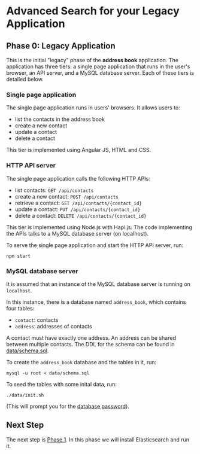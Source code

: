 # Advanced Search for your Legacy Application
## Phase 0: Legacy Application

This is the initial "legacy" phase of the **address book** application. The
application has three tiers: a single page application that runs in the
user's browser, an API server, and a MySQL database server. Each of these
tiers is detailed below.

### Single page application

The single page application runs in users' browsers. It allows users to:
- list the contacts in the address book
- create a new contact
- update a contact
- delete a contact

This tier is implemented using Angular JS, HTML and CSS.

### HTTP API server

The single page application calls the following HTTP APIs:
- list contacts: `GET /api/contacts`
- create a new contact: `POST /api/contacts`
- retrieve a contact: `GET /api/contacts/{contact_id}`
- update a contact: `PUT /api/contacts/{contact_id}`
- delete a contact: `DELETE /api/contacts/{contact_id}`

This tier is implemented using Node.js with Hapi.js. The code implementing the APIs talks to a MySQL database server (on localhost).

To serve the single page application and start the HTTP API server, run:

    npm start

### MySQL database server

It is assumed that an instance of the MySQL database server is running on `localhost`.

In this instance, there is a database named `address_book`, which contains four tables:
 - `contact`: contacts
 - `address`: addresses of contacts

A contact must have exactly one address. An address can be shared between multiple contacts. The DDL for the schema can be found in [data/schema.sql](data/schema.sql).

To create the `address_book` database and the tables in it, run:

    mysql -u root < data/schema.sql

To seed the tables with some inital data, run:

    ./data/init.sh

(This will prompt you for the [database password](api/mysql_connection.js#L6)).

## Next Step

The next step is [Phase 1](/tree/phase-1-es). In this phase we will install Elasticsearch and run it.
